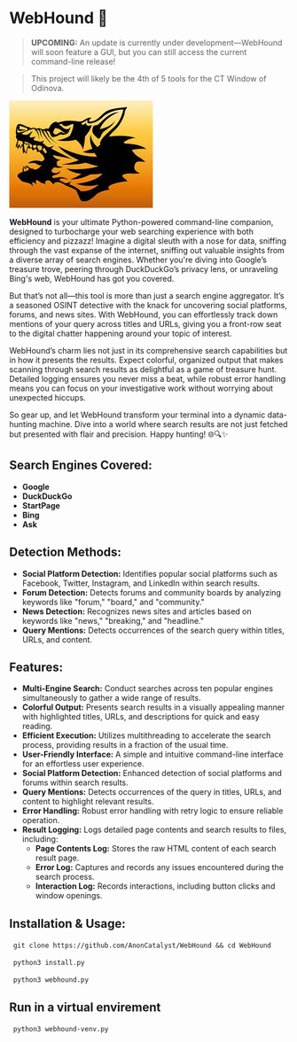 # WebHound 🚀

> **UPCOMING:** An update is currently under development—WebHound will soon feature a GUI, but you can still access the current command-line release!

> This project will likely be the 4th of 5 tools for the CT Window of Odinova.

![WebHound Logo](img/webhound.jpeg)

**WebHound** is your ultimate Python-powered command-line companion, designed to turbocharge your web searching experience with both efficiency and pizzazz! Imagine a digital sleuth with a nose for data, sniffing through the vast expanse of the internet, sniffing out valuable insights from a diverse array of search engines. Whether you're diving into Google’s treasure trove, peering through DuckDuckGo’s privacy lens, or unraveling Bing's web, WebHound has got you covered.

But that’s not all—this tool is more than just a search engine aggregator. It’s a seasoned OSINT detective with the knack for uncovering social platforms, forums, and news sites. With WebHound, you can effortlessly track down mentions of your query across titles and URLs, giving you a front-row seat to the digital chatter happening around your topic of interest.

WebHound’s charm lies not just in its comprehensive search capabilities but in how it presents the results. Expect colorful, organized output that makes scanning through search results as delightful as a game of treasure hunt. Detailed logging ensures you never miss a beat, while robust error handling means you can focus on your investigative work without worrying about unexpected hiccups.

So gear up, and let WebHound transform your terminal into a dynamic data-hunting machine. Dive into a world where search results are not just fetched but presented with flair and precision. Happy hunting! 🌐🔍✨

## Search Engines Covered:

- **Google**
- **DuckDuckGo**
- **StartPage**
- **Bing**
- **Ask**

## Detection Methods:

- **Social Platform Detection:** Identifies popular social platforms such as Facebook, Twitter, Instagram, and LinkedIn within search results.
- **Forum Detection:** Detects forums and community boards by analyzing keywords like "forum," "board," and "community."
- **News Detection:** Recognizes news sites and articles based on keywords like "news," "breaking," and "headline."
- **Query Mentions:** Detects occurrences of the search query within titles, URLs, and content.

## Features:

- **Multi-Engine Search:** Conduct searches across ten popular engines simultaneously to gather a wide range of results.
- **Colorful Output:** Presents search results in a visually appealing manner with highlighted titles, URLs, and descriptions for quick and easy reading.
- **Efficient Execution:** Utilizes multithreading to accelerate the search process, providing results in a fraction of the usual time.
- **User-Friendly Interface:** A simple and intuitive command-line interface for an effortless user experience.
- **Social Platform Detection:** Enhanced detection of social platforms and forums within search results.
- **Query Mentions:** Detects occurrences of the query in titles, URLs, and content to highlight relevant results.
- **Error Handling:** Robust error handling with retry logic to ensure reliable operation.
- **Result Logging:** Logs detailed page contents and search results to files, including:
  - **Page Contents Log:** Stores the raw HTML content of each search result page.
  - **Error Log:** Captures and records any issues encountered during the search process.
  - **Interaction Log:** Records interactions, including button clicks and window openings.

 ## Installation & Usage:

``` git clone https://github.com/AnonCatalyst/WebHound && cd WebHound```

``` python3 install.py```

``` python3 webhound.py```

## Run in a virtual envirement

``` python3 webhound-venv.py```

